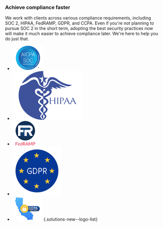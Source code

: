 ### Achieve compliance faster

We work with clients across various compliance requirements, including SOC 2, HIPAA,
FedRAMP, GDPR, and CCPA. Even if you're not planning to pursue SOC 2 in the short term,
adopting the best security practices now will make it much easier to achieve compliance
later. We're here to help you do just that.

- ![AICPA](img/logo-aicpa-soc.png)
- ![HIPAA](img/logo-hipaa.svg)
- ![FedRAMP](img/logo-fedramp.png)
- ![GDPR](img/logo-gdpr.svg)
- ![CCPA](img/logo-ccpa.png)
{.solutions-new--logo-list}
